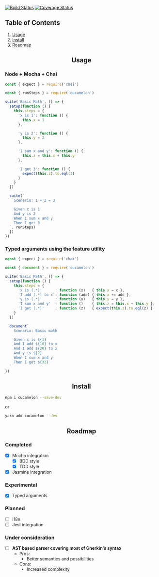 [![Build Status](https://travis-ci.org/andreventuravale/cucamelon.svg?branch=master)](https://travis-ci.org/andreventuravale/cucamelon) [![Coverage Status](https://coveralls.io/repos/github/andreventuravale/cucamelon/badge.svg)](https://coveralls.io/github/andreventuravale/cucamelon)

## Table of Contents

1. [Usage](#usage)
2. [Install](#install)
3. [Roadmap](#roadmap)

<a id="usage">
  <h2 align="center">Usage</h2>
</a>

<h3>Node + Mocha + Chai</h2>

```javascript
const { expect } = require('chai')

const { runSteps } = require('cucamelon')

suite('Basic Math', () => {
  setup(function () {
    this.steps = {
      'x is 1': function () {
        this.x = 1
      },

      'y is 2': function () {
        this.y = 2
      },

      'I sum x and y': function () {
        this.z = this.x + this.y
      },

      'I get 3': function () {
        expect(this.z).to.eql(3)
      }
    }
  })

  suite(`
    Scenario: 1 + 2 = 3

    Given x is 1
    And y is 2
    When I sum x and y
    Then I get 3
  `, runSteps)
  })
})
```

<h3>Typed arguments using the feature utility</h2>

```javascript
const { expect } = require('chai')

const { document } = require('cucamelon')

suite('Basic Math', () => {
  setup(function () {
    this.steps = {
      'x is (.*)'      : function (x)   { this.x = x },
      'I add (.*) to x': function (add) { this.x += add },
      'y is (.*)'      : function (y)   { this.y = y },
      'I sum x and y'  : function ()    { this.z = this.x + this.y },
      'I get (.*)'     : function (z)   { expect(this.z).to.eql(z) }
    }
  })

  document`
    Scenario: Basic math

    Given x is ${1}
    And I add ${10} to x
    And I add ${20} to x
    And y is ${2}
    When I sum x and y
    Then I get ${33}
  `
})
```

<a id="install">
  <h2 align="center">Install</h2>
</a>

```bash
npm i cucamelon --save-dev
```

or

```bash
yarn add cucamelon --dev
```


<a id="roadmap">
  <h2 align="center">Roadmap</h2>
</a>

<h3>Completed</h2>

- [x] Mocha integration
  - [x] BDD style
  - [x] TDD style
- [x] Jasmine integration

<h3>Experimental</h2>

- [x] Typed arguments

<h3>Planned</h2>

- [ ] I18n
- [ ] Jest integration

<h3>Under consideration</h2>

- [ ] **AST based parser covering most of Gherkin's syntax**
  - Pros:
    - Better semantics and possibilities
  - Cons:
    - Increased complexity
